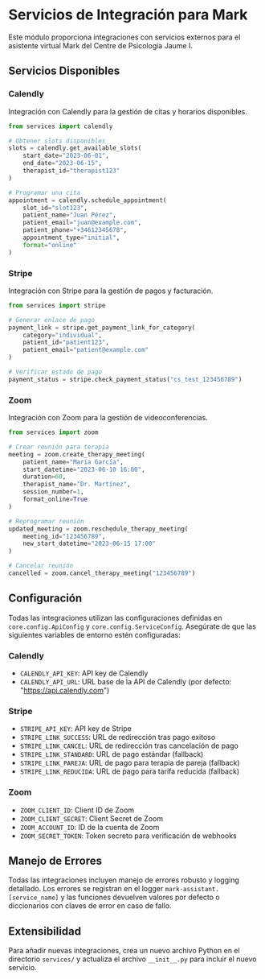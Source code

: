 # Servicios de Integración para Mark

Este módulo proporciona integraciones con servicios externos para el asistente virtual Mark del Centre de Psicologia Jaume I.

## Servicios Disponibles

### Calendly

Integración con Calendly para la gestión de citas y horarios disponibles.

```python
from services import calendly

# Obtener slots disponibles
slots = calendly.get_available_slots(
    start_date="2023-06-01",
    end_date="2023-06-15",
    therapist_id="therapist123"
)

# Programar una cita
appointment = calendly.schedule_appointment(
    slot_id="slot123",
    patient_name="Juan Pérez",
    patient_email="juan@example.com",
    patient_phone="+34612345678",
    appointment_type="initial",
    format="online"
)
```

### Stripe

Integración con Stripe para la gestión de pagos y facturación.

```python
from services import stripe

# Generar enlace de pago
payment_link = stripe.get_payment_link_for_category(
    category="individual",
    patient_id="patient123",
    patient_email="patient@example.com"
)

# Verificar estado de pago
payment_status = stripe.check_payment_status("cs_test_123456789")
```

### Zoom

Integración con Zoom para la gestión de videoconferencias.

```python
from services import zoom

# Crear reunión para terapia
meeting = zoom.create_therapy_meeting(
    patient_name="María García",
    start_datetime="2023-06-10 16:00",
    duration=60,
    therapist_name="Dr. Martínez",
    session_number=1,
    format_online=True
)

# Reprogramar reunión
updated_meeting = zoom.reschedule_therapy_meeting(
    meeting_id="123456789",
    new_start_datetime="2023-06-15 17:00"
)

# Cancelar reunión
cancelled = zoom.cancel_therapy_meeting("123456789")
```

## Configuración

Todas las integraciones utilizan las configuraciones definidas en `core.config.ApiConfig` y `core.config.ServiceConfig`. Asegúrate de que las siguientes variables de entorno estén configuradas:

### Calendly
- `CALENDLY_API_KEY`: API key de Calendly
- `CALENDLY_API_URL`: URL base de la API de Calendly (por defecto: "https://api.calendly.com")

### Stripe
- `STRIPE_API_KEY`: API key de Stripe
- `STRIPE_LINK_SUCCESS`: URL de redirección tras pago exitoso
- `STRIPE_LINK_CANCEL`: URL de redirección tras cancelación de pago
- `STRIPE_LINK_STANDARD`: URL de pago estándar (fallback)
- `STRIPE_LINK_PAREJA`: URL de pago para terapia de pareja (fallback)
- `STRIPE_LINK_REDUCIDA`: URL de pago para tarifa reducida (fallback)

### Zoom
- `ZOOM_CLIENT_ID`: Client ID de Zoom
- `ZOOM_CLIENT_SECRET`: Client Secret de Zoom
- `ZOOM_ACCOUNT_ID`: ID de la cuenta de Zoom
- `ZOOM_SECRET_TOKEN`: Token secreto para verificación de webhooks

## Manejo de Errores

Todas las integraciones incluyen manejo de errores robusto y logging detallado. Los errores se registran en el logger `mark-assistant.[service_name]` y las funciones devuelven valores por defecto o diccionarios con claves de error en caso de fallo.

## Extensibilidad

Para añadir nuevas integraciones, crea un nuevo archivo Python en el directorio `services/` y actualiza el archivo `__init__.py` para incluir el nuevo servicio. 